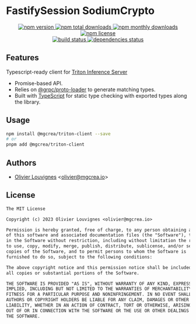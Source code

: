 # FastifySession SodiumCrypto

<!-- markdownlint-disable MD033 -->
<p align="center">
  <a href="https://www.npmjs.com/package/@mgcrea/triton-client">
    <img src="https://img.shields.io/npm/v/@mgcrea/triton-client.svg?style=for-the-badge" alt="npm version" />
  </a>
  <a href="https://www.npmjs.com/package/@mgcrea/triton-client">
    <img src="https://img.shields.io/npm/dt/@mgcrea/triton-client.svg?style=for-the-badge" alt="npm total downloads" />
  </a>
  <a href="https://www.npmjs.com/package/@mgcrea/triton-client">
    <img src="https://img.shields.io/npm/dm/@mgcrea/triton-client.svg?style=for-the-badge" alt="npm monthly downloads" />
  </a>
  <a href="https://www.npmjs.com/package/@mgcrea/triton-client">
    <img src="https://img.shields.io/npm/l/@mgcrea/triton-client.svg?style=for-the-badge" alt="npm license" />
  </a>
  <br />
  <a href="https://github.com/mgcrea/triton-client/actions/workflows/main.yml">
    <img src="https://img.shields.io/github/actions/workflow/status/mgcrea/triton-client/main.yml?style=for-the-badge&branch=master" alt="build status" />
  </a>
  <a href="https://depfu.com/github/mgcrea/triton-client">
    <img src="https://img.shields.io/depfu/dependencies/github/mgcrea/triton-client?style=for-the-badge" alt="dependencies status" />
  </a>
</p>
<!-- markdownlint-enable MD037 -->

## Features

Typescript-ready client for [Triton Inference Server](https://github.com/triton-inference-server/server)

- Promise-based API.
- Relies on [@grpc/proto-loader](https://www.npmjs.com/package/@grpc/proto-loader) to generate matching types.
- Built with [TypeScript](https://www.typescriptlang.org/) for static type checking with exported types along the library.

## Usage

```bash
npm install @mgcrea/triton-client --save
# or
pnpm add @mgcrea/triton-client
```

## Authors

- [Olivier Louvignes](https://github.com/mgcrea) <<olivier@mgcrea.io>>

## License

```txt
The MIT License

Copyright (c) 2023 Olivier Louvignes <olivier@mgcrea.io>

Permission is hereby granted, free of charge, to any person obtaining a copy
of this software and associated documentation files (the "Software"), to deal
in the Software without restriction, including without limitation the rights
to use, copy, modify, merge, publish, distribute, sublicense, and/or sell
copies of the Software, and to permit persons to whom the Software is
furnished to do so, subject to the following conditions:

The above copyright notice and this permission notice shall be included in
all copies or substantial portions of the Software.

THE SOFTWARE IS PROVIDED "AS IS", WITHOUT WARRANTY OF ANY KIND, EXPRESS OR
IMPLIED, INCLUDING BUT NOT LIMITED TO THE WARRANTIES OF MERCHANTABILITY,
FITNESS FOR A PARTICULAR PURPOSE AND NONINFRINGEMENT. IN NO EVENT SHALL THE
AUTHORS OR COPYRIGHT HOLDERS BE LIABLE FOR ANY CLAIM, DAMAGES OR OTHER
LIABILITY, WHETHER IN AN ACTION OF CONTRACT, TORT OR OTHERWISE, ARISING FROM,
OUT OF OR IN CONNECTION WITH THE SOFTWARE OR THE USE OR OTHER DEALINGS IN
THE SOFTWARE.
```

